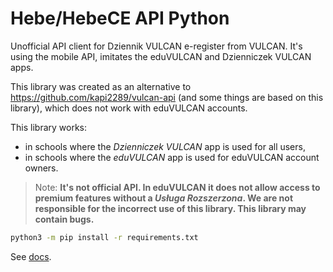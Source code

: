 # Hebe/HebeCE API Python

Unofficial API client for Dziennik VULCAN e-register from VULCAN. It's using the mobile API, imitates the eduVULCAN and
Dzienniczek VULCAN apps.

This library was created as an alternative to https://github.com/kapi2289/vulcan-api (and some things are based on this
library), which does not work with eduVULCAN accounts.

This library works:

- in schools where the *Dzienniczek VULCAN* app is used for all users,
- in schools where the *eduVULCAN* app is used for eduVULCAN account owners.

> Note: **It's not official API. In eduVULCAN it does not allow access to premium features without
a *Usługa Rozszerzona*. We are not responsible for the incorrect use of this library. This library may contain bugs.**

```sh
python3 -m pip install -r requirements.txt
```

See [docs](./docs/getting-started.md).